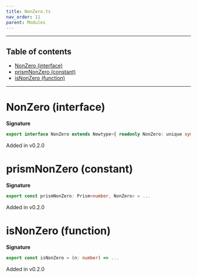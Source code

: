 ```yaml
---
title: NonZero.ts
nav_order: 11
parent: Modules
---
```


---

<h2 class="text-delta">Table of contents</h2>

- [NonZero (interface)](#nonzero-interface)
- [prismNonZero (constant)](#prismnonzero-constant)
- [isNonZero (function)](#isnonzero-function)

---

# NonZero (interface)

**Signature**

```ts
export interface NonZero extends Newtype<{ readonly NonZero: unique symbol }, number> {}
```

Added in v0.2.0

# prismNonZero (constant)

**Signature**

```ts
export const prismNonZero: Prism<number, NonZero> = ...
```

Added in v0.2.0

# isNonZero (function)

**Signature**

```ts
export const isNonZero = (n: number) => ...
```

Added in v0.2.0
